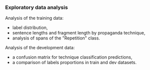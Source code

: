 ### Exploratory data analysis

Analysis of the training data:
- label distribution,
- sentence lengths and fragment length by propaganda technique,
- analysis of spans of the "Repetition" class.

Analysis of the development data:
- a confusion matrix for technique classification predictions,
- a comparison of labels proportions in train and dev datasets.
